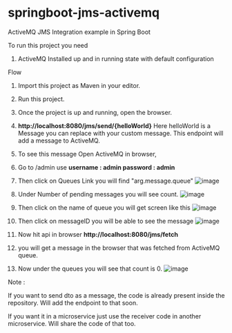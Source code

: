 # springboot-jms-activemq
ActiveMQ JMS Integration example in Spring Boot


To run this project you need
1. ActiveMQ Installed up and in running state with default configuration


Flow 

1. Import this project as Maven in your editor.
2. Run this project.
3. Once the project is up and running, open the browser.
4. **http://localhost:8080/jms/send/{helloWorld}** Here helloWorld is a Message you can replace with your custom message.
 This endpoint will add a message to ActiveMQ. 
 1. To see this message Open ActiveMQ in browser, 
 2. Go to /admin use **username : admin password : admin**
 3. Then click on Queues Link you will find "arg.message.queue"
 ![image](https://user-images.githubusercontent.com/19936392/119260415-4939c500-bbf0-11eb-93d7-c94da5303eb0.png)
 4. Under Number of pending messages you will see count.
 ![image](https://user-images.githubusercontent.com/19936392/119260448-70909200-bbf0-11eb-8ccf-47054285a089.png)
 5. Then click on the name of queue you will get screen like this
 ![image](https://user-images.githubusercontent.com/19936392/119260475-928a1480-bbf0-11eb-8aed-defa3f62f457.png)
 6. Then click on messageID you will be able to see the message
 ![image](https://user-images.githubusercontent.com/19936392/119260505-b188a680-bbf0-11eb-8654-ded37aee01ed.png)

5. Now hit api in browser **http://localhost:8080/jms/fetch**
6. you will get a message in the browser that was fetched from ActiveMQ queue.
7. Now under the queues you will see that count is 0.
![image](https://user-images.githubusercontent.com/19936392/119260557-f3195180-bbf0-11eb-9880-13495ca182ff.png)

Note : 

If you want to send dto as a message, the code is already present inside the repository. 
Will add the endpoint to that soon. 

If you want it in a microservice just use the receiver code in another microservice. Will share the code of that too.
 
